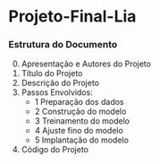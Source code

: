 # Projeto-Final-Lia

### Estrutura do Documento
0. Apresentação e Autores do Projeto
1. Título do Projeto
2. Descrição do Projeto
3. Passos Envolvidos:
    - 1 Preparação dos dados
    - 2 Construção do modelo
    - 3 Treinamento do modelo
    - 4 Ajuste fino do modelo
    - 5 Implantação do modelo
4. Código do Projeto


